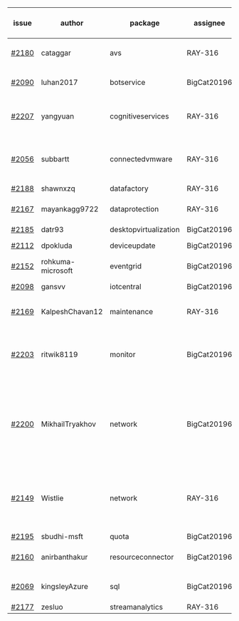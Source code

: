 | issue | author | package | assignee | bot advice | created date of issue | target release date | date from target |
| ------ | ------ | ------ | ------ | ------ | ------ | ------ | :-----: |
| [#2180](https://github.com/Azure/sdk-release-request/issues/2180) | cataggar | avs | RAY-316 | delay for a long time   | 10-26 | 11-15 |   |
| [#2090](https://github.com/Azure/sdk-release-request/issues/2090) | luhan2017 | botservice | BigCat20196 | delay for a long time   | 10-09 | 10-25 |   |
| [#2207](https://github.com/Azure/sdk-release-request/issues/2207) | yangyuan | cognitiveservices | RAY-316 | new issue and better to confirm quickly. | 11-03 | 11-15 |   |
| [#2056](https://github.com/Azure/sdk-release-request/issues/2056) | subbartt | connectedvmware | RAY-316 | delay for a long time   release date < 2 ! <br> | 10-02 | 11-05 | 1 |
| [#2188](https://github.com/Azure/sdk-release-request/issues/2188) | shawnxzq | datafactory | RAY-316 |   | 10-29 | 11-15 |   |
| [#2167](https://github.com/Azure/sdk-release-request/issues/2167) | mayankagg9722 | dataprotection | RAY-316 | delay for a long time   | 10-25 | 11-08 |   |
| [#2185](https://github.com/Azure/sdk-release-request/issues/2185) | datr93 | desktopvirtualization | BigCat20196 |   | 10-27 | 11-10 |   |
| [#2112](https://github.com/Azure/sdk-release-request/issues/2112) | dpokluda | deviceupdate | BigCat20196 |   release date < 2 ! <br> | 10-13 | 11-05 | 1 |
| [#2152](https://github.com/Azure/sdk-release-request/issues/2152) | rohkuma-microsoft | eventgrid | BigCat20196 |   | 10-21 | 10-22 |   |
| [#2098](https://github.com/Azure/sdk-release-request/issues/2098) | gansvv | iotcentral | BigCat20196 |   release date < 2 ! <br> | 10-12 | 11-01 | -2 |
| [#2169](https://github.com/Azure/sdk-release-request/issues/2169) | KalpeshChavan12 | maintenance | RAY-316 | delay for a long time   | 10-25 | 10-29 |   |
| [#2203](https://github.com/Azure/sdk-release-request/issues/2203) | ritwik8119 | monitor | BigCat20196 | new issue and better to confirm quickly. release date < 2 ! <br> | 11-02 | 11-05 | 1 |
| [#2200](https://github.com/Azure/sdk-release-request/issues/2200) | MikhailTryakhov | network | BigCat20196 | duplicated issue for azure-mgmt-network.   new issue and better to confirm quickly. | 11-02 | 11-09 |   |
| [#2149](https://github.com/Azure/sdk-release-request/issues/2149) | Wistlie | network | RAY-316 | duplicated issue for azure-mgmt-network.     release date < 2 ! <br> | 10-21 | 11-03 | 0 |
| [#2195](https://github.com/Azure/sdk-release-request/issues/2195) | sbudhi-msft | quota | BigCat20196 |   | 10-29 | 11-15 |   |
| [#2160](https://github.com/Azure/sdk-release-request/issues/2160) | anirbanthakur | resourceconnector | BigCat20196 | delay for a long time   | 10-22 | 11-08 |   |
| [#2069](https://github.com/Azure/sdk-release-request/issues/2069) | kingsleyAzure | sql | BigCat20196 | delay for a long time   | 10-05 | 10-08 |   |
| [#2177](https://github.com/Azure/sdk-release-request/issues/2177) | zesluo | streamanalytics | RAY-316 |   | 10-26 | 11-09 |   |
